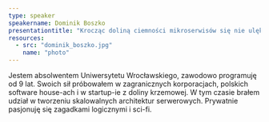 ```yaml
---
type: speaker
speakername: Dominik Boszko
presentationtitle: "Krocząc doliną ciemności mikroserwisów się nie ulęknę"
resources:
  - src: "dominik_boszko.jpg"
    name: "photo"
---
```

Jestem absolwentem Uniwersytetu Wrocławskiego, zawodowo programuję od 9 lat. Swoich sił próbowałem w zagranicznych korporacjach, polskich software house-ach i w startup-ie z doliny krzemowej. W tym czasie brałem udział w tworzeniu skalowalnych architektur serwerowych. Prywatnie pasjonuję się zagadkami logicznymi i sci-fi.
